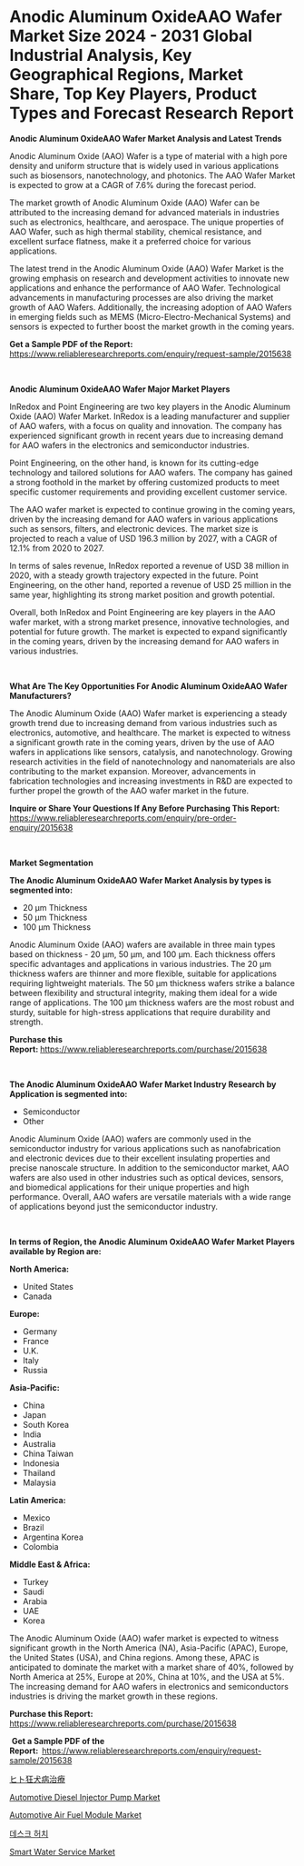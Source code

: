 <p><h1>Anodic Aluminum OxideAAO Wafer Market Size 2024 - 2031 Global Industrial Analysis, Key Geographical Regions, Market Share, Top Key Players, Product Types and Forecast Research Report</h1></p><p><strong>Anodic Aluminum OxideAAO Wafer Market Analysis and Latest Trends</strong></p>
<p><p>Anodic Aluminum Oxide (AAO) Wafer is a type of material with a high pore density and uniform structure that is widely used in various applications such as biosensors, nanotechnology, and photonics. The AAO Wafer Market is expected to grow at a CAGR of 7.6% during the forecast period. </p><p>The market growth of Anodic Aluminum Oxide (AAO) Wafer can be attributed to the increasing demand for advanced materials in industries such as electronics, healthcare, and aerospace. The unique properties of AAO Wafer, such as high thermal stability, chemical resistance, and excellent surface flatness, make it a preferred choice for various applications.</p><p>The latest trend in the Anodic Aluminum Oxide (AAO) Wafer Market is the growing emphasis on research and development activities to innovate new applications and enhance the performance of AAO Wafer. Technological advancements in manufacturing processes are also driving the market growth of AAO Wafers. Additionally, the increasing adoption of AAO Wafers in emerging fields such as MEMS (Micro-Electro-Mechanical Systems) and sensors is expected to further boost the market growth in the coming years.</p></p>
<p><strong>Get a Sample PDF of the Report:&nbsp;</strong> <a href="https://www.reliableresearchreports.com/enquiry/request-sample/2015638">https://www.reliableresearchreports.com/enquiry/request-sample/2015638</a></p>
<p>&nbsp;</p>
<p><strong>Anodic Aluminum OxideAAO Wafer Major Market Players</strong></p>
<p><p>InRedox and Point Engineering are two key players in the Anodic Aluminum Oxide (AAO) Wafer Market. InRedox is a leading manufacturer and supplier of AAO wafers, with a focus on quality and innovation. The company has experienced significant growth in recent years due to increasing demand for AAO wafers in the electronics and semiconductor industries.</p><p>Point Engineering, on the other hand, is known for its cutting-edge technology and tailored solutions for AAO wafers. The company has gained a strong foothold in the market by offering customized products to meet specific customer requirements and providing excellent customer service.</p><p>The AAO wafer market is expected to continue growing in the coming years, driven by the increasing demand for AAO wafers in various applications such as sensors, filters, and electronic devices. The market size is projected to reach a value of USD 196.3 million by 2027, with a CAGR of 12.1% from 2020 to 2027.</p><p>In terms of sales revenue, InRedox reported a revenue of USD 38 million in 2020, with a steady growth trajectory expected in the future. Point Engineering, on the other hand, reported a revenue of USD 25 million in the same year, highlighting its strong market position and growth potential.</p><p>Overall, both InRedox and Point Engineering are key players in the AAO wafer market, with a strong market presence, innovative technologies, and potential for future growth. The market is expected to expand significantly in the coming years, driven by the increasing demand for AAO wafers in various industries.</p></p>
<p>&nbsp;</p>
<p><strong>What Are The Key Opportunities For Anodic Aluminum OxideAAO Wafer Manufacturers?</strong></p>
<p><p>The Anodic Aluminum Oxide (AAO) Wafer market is experiencing a steady growth trend due to increasing demand from various industries such as electronics, automotive, and healthcare. The market is expected to witness a significant growth rate in the coming years, driven by the use of AAO wafers in applications like sensors, catalysis, and nanotechnology. Growing research activities in the field of nanotechnology and nanomaterials are also contributing to the market expansion. Moreover, advancements in fabrication technologies and increasing investments in R&D are expected to further propel the growth of the AAO wafer market in the future.</p></p>
<p><strong>Inquire or Share Your Questions If Any Before Purchasing This Report:</strong> <a href="https://www.reliableresearchreports.com/enquiry/pre-order-enquiry/2015638">https://www.reliableresearchreports.com/enquiry/pre-order-enquiry/2015638</a></p>
<p>&nbsp;</p>
<p><strong>Market Segmentation</strong></p>
<p><strong>The Anodic Aluminum OxideAAO Wafer Market Analysis by types is segmented into:</strong></p>
<p><ul><li>20 µm Thickness</li><li>50 µm Thickness</li><li>100 µm Thickness</li></ul></p>
<p><p>Anodic Aluminum Oxide (AAO) wafers are available in three main types based on thickness - 20 µm, 50 µm, and 100 µm. Each thickness offers specific advantages and applications in various industries. The 20 µm thickness wafers are thinner and more flexible, suitable for applications requiring lightweight materials. The 50 µm thickness wafers strike a balance between flexibility and structural integrity, making them ideal for a wide range of applications. The 100 µm thickness wafers are the most robust and sturdy, suitable for high-stress applications that require durability and strength.</p></p>
<p><strong>Purchase this Report:&nbsp;</strong><a href="https://www.reliableresearchreports.com/purchase/2015638">https://www.reliableresearchreports.com/purchase/2015638</a></p>
<p>&nbsp;</p>
<p><strong>The Anodic Aluminum OxideAAO Wafer Market Industry Research by Application is segmented into:</strong></p>
<p><ul><li>Semiconductor</li><li>Other</li></ul></p>
<p><p>Anodic Aluminum Oxide (AAO) wafers are commonly used in the semiconductor industry for various applications such as nanofabrication and electronic devices due to their excellent insulating properties and precise nanoscale structure. In addition to the semiconductor market, AAO wafers are also used in other industries such as optical devices, sensors, and biomedical applications for their unique properties and high performance. Overall, AAO wafers are versatile materials with a wide range of applications beyond just the semiconductor industry.</p></p>
<p>&nbsp;</p>
<p><strong>In terms of Region, the Anodic Aluminum OxideAAO Wafer Market Players available by Region are:</strong></p>
<p>
    <p> <strong> North America: </strong>
        <ul>
            <li>United States</li>
            <li>Canada</li>
        </ul>
        </p> 
    <p> <strong> Europe: </strong>
        <ul>
            <li>Germany</li>
            <li>France</li>
            <li>U.K.</li>
            <li>Italy</li>
            <li>Russia</li>
        </ul>
        </p> 
    <p> <strong> Asia-Pacific: </strong>
        <ul>
            <li>China</li>
            <li>Japan</li>
            <li>South Korea</li>
            <li>India</li>
            <li>Australia</li>
            <li>China Taiwan</li>
            <li>Indonesia</li>
            <li>Thailand</li>
            <li>Malaysia</li>
        </ul>
        </p> 
    <p> <strong> Latin America: </strong>
        <ul>
            <li>Mexico</li>
            <li>Brazil</li>
            <li>Argentina Korea</li>
            <li>Colombia</li>
        </ul>
        </p> 
    <p> <strong> Middle East & Africa: </strong>
        <ul>
            <li>Turkey</li>
            <li>Saudi</li>
            <li>Arabia</li>
            <li>UAE</li>
            <li>Korea</li>
        </ul>
    </p>
    </p>
<p><p>The Anodic Aluminum Oxide (AAO) wafer market is expected to witness significant growth in the North America (NA), Asia-Pacific (APAC), Europe, the United States (USA), and China regions. Among these, APAC is anticipated to dominate the market with a market share of 40%, followed by North America at 25%, Europe at 20%, China at 10%, and the USA at 5%. The increasing demand for AAO wafers in electronics and semiconductors industries is driving the market growth in these regions.</p></p>
<p><strong>Purchase this Report: </strong><a href="https://www.reliableresearchreports.com/purchase/2015638">https://www.reliableresearchreports.com/purchase/2015638</a></p>
<p>&nbsp;<strong>Get a Sample PDF of the Report:&nbsp;&nbsp;</strong><a href="https://www.reliableresearchreports.com/enquiry/request-sample/2015638">https://www.reliableresearchreports.com/enquiry/request-sample/2015638</a></p>
<p><strong></strong></p>
<p><p><a href="https://medium.com/@dx0328/%E4%BA%BA%E9%96%93%E3%81%AE%E7%8B%82%E7%8A%AC%E7%97%85%E6%B2%BB%E7%99%82%E5%B8%82%E5%A0%B4%E3%81%AE%E5%88%86%E6%9E%90-2024%E5%B9%B4%E3%81%8B%E3%82%892031%E5%B9%B4%E3%81%BE%E3%81%A7%E3%81%AE%E3%82%B0%E3%83%AD%E3%83%BC%E3%83%90%E3%83%AB%E7%94%A3%E6%A5%AD%E3%81%AE%E5%B1%95%E6%9C%9B%E3%81%A8%E4%BA%88%E6%B8%AC-e282dfa0a23e">ヒト狂犬病治療</a></p><p><a href="https://picayune-night-cbd.notion.site/Automotive-Diesel-Injector-Pump-Market-Size-Evaluating-its-Market-Trends-Growth-and-Projections-2-cfe18740518a4e5aa3b7cc22f851f65d">Automotive Diesel Injector Pump Market</a></p><p><a href="https://artistic-helicopter-ca9.notion.site/Automotive-Air-Fuel-Module-Market-Size-and-Examines-its-Market-Scope-with-a-Primary-Focus-on-Growt-6a0550f7b8dd4a69b46508ab8936f832">Automotive Air Fuel Module Market</a></p><p><a href="https://github.com/bunxhcci35271755/Market-Research-Report-List-1/blob/main/7992766185874.md">데스크 허치</a></p><p><a href="https://issuu.com/reportprime-2/docs/smart-water-service-market-size-2030.pptx">Smart Water Service Market</a></p></p>